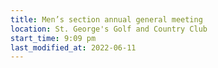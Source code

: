 ```yaml
---
title: Men’s section annual general meeting
location: St. George's Golf and Country Club
start_time: 9:09 pm
last_modified_at: 2022-06-11
---
```

